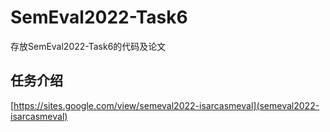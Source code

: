 # SemEval2022-Task6
存放SemEval2022-Task6的代码及论文
## 任务介绍
[https://sites.google.com/view/semeval2022-isarcasmeval](semeval2022-isarcasmeval)

